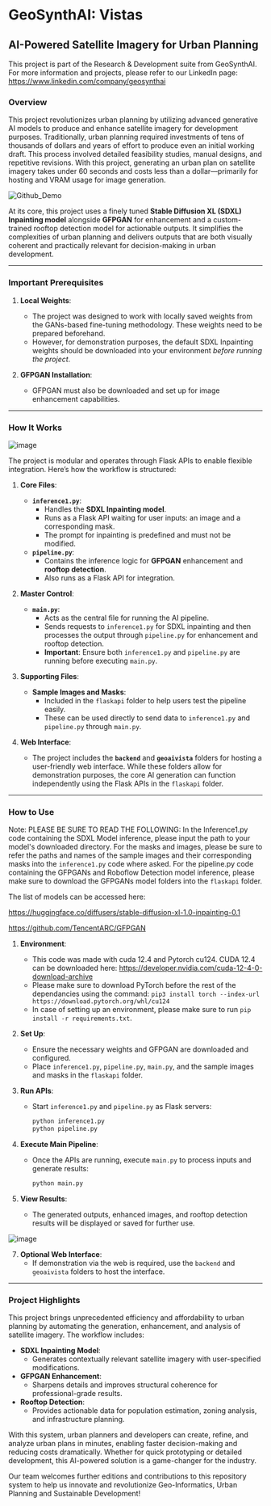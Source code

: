 # **GeoSynthAI: Vistas**
## **AI-Powered Satellite Imagery for Urban Planning**

This project is part of the Research & Development suite from GeoSynthAI. For more information and projects, please refer to our LinkedIn page: https://www.linkedin.com/company/geosynthai

### **Overview**

This project revolutionizes urban planning by utilizing advanced generative AI models to produce and enhance satellite imagery for development purposes. Traditionally, urban planning required investments of tens of thousands of dollars and years of effort to produce even an initial working draft. This process involved detailed feasibility studies, manual designs, and repetitive revisions. With this project, generating an urban plan on satellite imagery takes under 60 seconds and costs less than a dollar—primarily for hosting and VRAM usage for image generation.

![Github_Demo](https://github.com/user-attachments/assets/3d283587-6120-4215-ba65-11b483bf8ece)



At its core, this project uses a finely tuned **Stable Diffusion XL (SDXL) Inpainting model** alongside **GFPGAN** for enhancement and a custom-trained rooftop detection model for actionable outputs. It simplifies the complexities of urban planning and delivers outputs that are both visually coherent and practically relevant for decision-making in urban development.

---

### **Important Prerequisites**

1. **Local Weights**: 
   - The project was designed to work with locally saved weights from the GANs-based fine-tuning methodology. These weights need to be prepared beforehand.
   - However, for demonstration purposes, the default SDXL Inpainting weights should be downloaded into your environment *before running the project*. 

2. **GFPGAN Installation**: 
   - GFPGAN must also be downloaded and set up for image enhancement capabilities.

---

### **How It Works**

![image](https://github.com/user-attachments/assets/512b9e3c-4049-420d-aa7e-2046e4b7095f)


The project is modular and operates through Flask APIs to enable flexible integration. Here’s how the workflow is structured:

1. **Core Files**:
   - **`inference1.py`**:
     - Handles the **SDXL Inpainting model**.
     - Runs as a Flask API waiting for user inputs: an image and a corresponding mask.
     - The prompt for inpainting is predefined and must not be modified.
   - **`pipeline.py`**:
     - Contains the inference logic for **GFPGAN** enhancement and **rooftop detection**.
     - Also runs as a Flask API for integration.

2. **Master Control**:
   - **`main.py`**:
     - Acts as the central file for running the AI pipeline.
     - Sends requests to `inference1.py` for SDXL inpainting and then processes the output through `pipeline.py` for enhancement and rooftop detection.
     - **Important**: Ensure both `inference1.py` and `pipeline.py` are running before executing `main.py`.

3. **Supporting Files**:
   - **Sample Images and Masks**:
     - Included in the `flaskapi` folder to help users test the pipeline easily.
     - These can be used directly to send data to `inference1.py` and `pipeline.py` through `main.py`.

4. **Web Interface**:
   - The project includes the **`backend`** and **`geoaivista`** folders for hosting a user-friendly web interface. While these folders allow for demonstration purposes, the core AI generation can function independently using the Flask APIs in the `flaskapi` folder.

---

### **How to Use**

Note: PLEASE BE SURE TO READ THE FOLLOWING:
In the Inference1.py code containing the SDXL Model inference, please input the path to your model's downloaded directory.
For the masks and images, please be sure to refer the paths and names of the sample images and their corresponding masks into the `inference1.py` code where asked.
For the pipeline.py code containing the GFPGANs and Roboflow Detection model inference, please make sure to download the GFPGANs model folders into the `flaskapi` folder.


The list of models can be accessed here:

https://huggingface.co/diffusers/stable-diffusion-xl-1.0-inpainting-0.1

https://github.com/TencentARC/GFPGAN


1. **Environment**:
   - This code was made with cuda 12.4 and Pytorch cu124. CUDA 12.4 can be downloaded here: https://developer.nvidia.com/cuda-12-4-0-download-archive
   - Please make sure to download PyTorch before the rest of the dependancies using the command: `pip3 install torch --index-url https://download.pytorch.org/whl/cu124`
   - In case of setting up an environment, please make sure to run `pip install -r requirements.txt`.
  
     
3. **Set Up**:
   - Ensure the necessary weights and GFPGAN are downloaded and configured.
   - Place `inference1.py`, `pipeline.py`, `main.py`, and the sample images and masks in the `flaskapi` folder.

4. **Run APIs**:
   - Start `inference1.py` and `pipeline.py` as Flask servers:
     ```bash
     python inference1.py
     python pipeline.py
     ```

5. **Execute Main Pipeline**:
   - Once the APIs are running, execute `main.py` to process inputs and generate results:
     ```bash
     python main.py
     ```

6. **View Results**:
   - The generated outputs, enhanced images, and rooftop detection results will be displayed or saved for further use.
  
![image](https://github.com/user-attachments/assets/08336358-59cf-48d8-a8d0-70df3d028935)


7. **Optional Web Interface**:
   - If demonstration via the web is required, use the `backend` and `geoaivista` folders to host the interface.

---

### **Project Highlights**

This project brings unprecedented efficiency and affordability to urban planning by automating the generation, enhancement, and analysis of satellite imagery. The workflow includes:

- **SDXL Inpainting Model**:
  - Generates contextually relevant satellite imagery with user-specified modifications.
- **GFPGAN Enhancement**:
  - Sharpens details and improves structural coherence for professional-grade results.
- **Rooftop Detection**:
  - Provides actionable data for population estimation, zoning analysis, and infrastructure planning.

With this system, urban planners and developers can create, refine, and analyze urban plans in minutes, enabling faster decision-making and reducing costs dramatically. Whether for quick prototyping or detailed development, this AI-powered solution is a game-changer for the industry.


Our team welcomes further editions and contributions to this repository system to help us innovate and revolutionize Geo-Informatics, Urban Planning and Sustainable Development!
